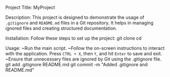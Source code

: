 Project Title: MyProject

Description:
This project is designed to demonstrate the usage of `.gitignore` and `README.md` files in a Git repository. It helps in managing ignored files and creating structured documentation.

Installation:
Follow these steps to set up the project:
git clone <repository-url>
cd <repository-name>

Usage:
~Run the main script.
~Follow the on-screen instructions to interact with the application.
 Press `CTRL + X`, then `Y`, and hit `Enter` to save and exit.
~Ensure that unnecessary files are ignored by Git using the .gitignore file.
 git add .gitignore README.md
 git commit -m "Added .gitignore and README.md"
